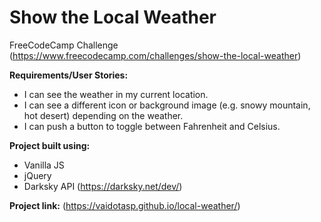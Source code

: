 # Show the Local Weather

FreeCodeCamp Challenge (https://www.freecodecamp.com/challenges/show-the-local-weather)

**Requirements/User Stories:**

* I can see the weather in my current location.
* I can see a different icon or background image (e.g. snowy mountain, hot desert) depending on the weather.
* I can push a button to toggle between Fahrenheit and Celsius.

**Project built using:**

* Vanilla JS
* jQuery
* Darksky API (https://darksky.net/dev/)

**Project link:** (https://vaidotasp.github.io/local-weather/)


